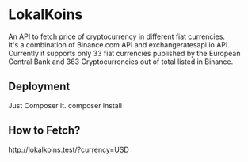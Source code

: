 # LokalKoins
An API to fetch price of cryptocurrency in different fiat currencies.  
It's  a combination of Binance.com API and exchangeratesapi.io API.  
Currently it supports only 33 fiat currencies published by the European Central Bank and 363 Cryptocurrencies out of total listed in Binance.  

## Deployment
Just Composer it.
composer install

## How to Fetch?
http://lokalkoins.test/?currency=USD
